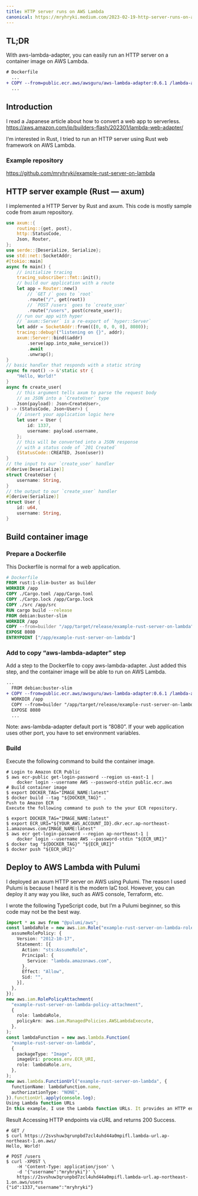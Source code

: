 ```yaml
---
title: HTTP server runs on AWS Lambda
canonical: https://mryhryki.medium.com/2023-02-19-http-server-runs-on-aws-lambda-d4811c6cb300
---
```


## TL;DR

With aws-lambda-adapter, you can easily run an HTTP server on a container image on AWS Lambda.

```diff
# Dockerfile
  ...
+ COPY --from=public.ecr.aws/awsguru/aws-lambda-adapter:0.6.1 /lambda-adapter /opt/extensions/lambda-adapter
  ...
```

## Introduction

I read a Japanese article about how to convert a web app to serverless.
https://aws.amazon.com/jp/builders-flash/202301/lambda-web-adapter/

I‘m interested in Rust, I tried to run an HTTP server using Rust web framework on AWS Lambda.

### Example repository

https://github.com/mryhryki/example-rust-server-on-lambda

## HTTP server example (Rust — axum)

I implemented a HTTP Server by Rust and axum. This code is mostly sample code from axum repository.

```rust
use axum::{
    routing::{get, post},
    http::StatusCode,
    Json, Router,
};
use serde::{Deserialize, Serialize};
use std::net::SocketAddr;
#[tokio::main]
async fn main() {
    // initialize tracing
    tracing_subscriber::fmt::init();
    // build our application with a route
    let app = Router::new()
        // `GET /` goes to `root`
        .route("/", get(root))
        // `POST /users` goes to `create_user`
        .route("/users", post(create_user));
    // run our app with hyper
    // `axum::Server` is a re-export of `hyper::Server`
    let addr = SocketAddr::from(([0, 0, 0, 0], 8080));
    tracing::debug!("listening on {}", addr);
    axum::Server::bind(&addr)
        .serve(app.into_make_service())
        .await
        .unwrap();
}
// basic handler that responds with a static string
async fn root() -> &'static str {
    "Hello, World!"
}
async fn create_user(
    // this argument tells axum to parse the request body
    // as JSON into a `CreateUser` type
    Json(payload): Json<CreateUser>,
) -> (StatusCode, Json<User>) {
    // insert your application logic here
    let user = User {
        id: 1337,
        username: payload.username,
    };
    // this will be converted into a JSON response
    // with a status code of `201 Created`
    (StatusCode::CREATED, Json(user))
}
// the input to our `create_user` handler
#[derive(Deserialize)]
struct CreateUser {
    username: String,
}
// the output to our `create_user` handler
#[derive(Serialize)]
struct User {
    id: u64,
    username: String,
}
```

## Build container image

### Prepare a Dockerfile

This Dockerfile is normal for a web application.

```dockerfile
# Dockerfile
FROM rust:1-slim-buster as builder
WORKDIR /app
COPY ./Cargo.toml /app/Cargo.toml
COPY ./Cargo.lock /app/Cargo.lock
COPY ./src /app/src
RUN cargo build --release
FROM debian:buster-slim
WORKDIR /app
COPY --from=builder "/app/target/release/example-rust-server-on-lambda" "/app/example-rust-server-on-lambda"
EXPOSE 8080
ENTRYPOINT ["/app/example-rust-server-on-lambda"]
```

### Add to copy “aws-lambda-adapter” step

Add a step to the Dockerfile to copy aws-lambda-adapter. Just added this step, and the container image will be able to run on AWS Lambda.

```diff
...
  FROM debian:buster-slim
+ COPY --from=public.ecr.aws/awsguru/aws-lambda-adapter:0.6.1 /lambda-adapter /opt/extensions/lambda-adapter
  WORKDIR /app
  COPY --from=builder "/app/target/release/example-rust-server-on-lambda" "/app/example-rust-server-on-lambda"
  EXPOSE 8080
  ...
```

Note: aws-lambda-adapter default port is “8080”. If your web application uses other port, you have to set environment variables.

### Build

Execute the following command to build the container image.

```shell
# Login to Amazon ECR Public
$ aws ecr-public get-login-password --region us-east-1 |
    docker login --username AWS --password-stdin public.ecr.aws
# Build container image
$ export DOCKER_TAG="IMAGE_NAME:latest"
$ docker build --tag "${DOCKER_TAG}" .
Push to Amazon ECR
Execute the following command to push to the your ECR repository.

$ export DOCKER_TAG="IMAGE_NAME:latest"
$ export ECR_URI="${YOUR_AWS_ACCOUNT_ID}.dkr.ecr.ap-northeast-1.amazonaws.com/IMAGE_NAME:latest"
$ aws ecr get-login-password --region ap-northeast-1 |
    docker login --username AWS --password-stdin "${ECR_URI}"
$ docker tag "${DOCKER_TAG}" "${ECR_URI}"
$ docker push "${ECR_URI}"
```

## Deploy to AWS Lambda with Pulumi

I deployed an axum HTTP server on AWS using Pulumi. The reason I used Pulumi is because I heard it is the modern IaC tool. However, you can deploy it any way you like, such as AWS console, Terraform, etc.

I wrote the following TypeScript code, but I’m a Pulumi beginner, so this code may not be the best way.

```typescript
import * as aws from "@pulumi/aws";
const lambdaRole = new aws.iam.Role("example-rust-server-on-lambda-role", {
  assumeRolePolicy: {
    Version: "2012-10-17",
    Statement: [{
      Action: "sts:AssumeRole",
      Principal: {
        Service: "lambda.amazonaws.com",
      },
      Effect: "Allow",
      Sid: "",
    }],
  },
});
new aws.iam.RolePolicyAttachment(
  "example-rust-server-on-lambda-policy-attachment",
  {
    role: lambdaRole,
    policyArn: aws.iam.ManagedPolicies.AWSLambdaExecute,
  },
);
const lambdaFunction = new aws.lambda.Function(
  "example-rust-server-on-lambda",
  {
    packageType: "Image",
    imageUri: process.env.ECR_URI,
    role: lambdaRole.arn,
  },
);
new aws.lambda.FunctionUrl("example-rust-server-on-lambda", {
  functionName: lambdaFunction.name,
  authorizationType: "NONE",
}).functionUrl.apply(console.log);
Using Lambda function URLs
In this example, I use the Lambda function URLs. It provides an HTTP endpoint without using other services such as API Gateway.
```

Result
Accessing HTTP endpoints via cURL and returns 200 Success.

```shell
# GET /
$ curl https://2svshuw3qrunpbd7zcl4uhd44a0mpifl.lambda-url.ap-northeast-1.on.aws/
Hello, World!

# POST /users
$ curl -XPOST \
    -H 'Content-Type: application/json' \
    -d '{"username":"mryhryki"}' \
    https://2svshuw3qrunpbd7zcl4uhd44a0mpifl.lambda-url.ap-northeast-1.on.aws/users
{"id":1337,"username":"mryhryki"}
```
